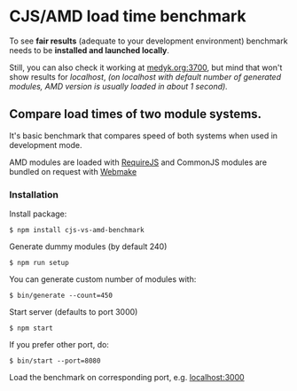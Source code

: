 # CJS/AMD load time benchmark

To see **fair results** (adequate to your development environment) benchmark needs to be **installed and launched locally**.

Still, you can also check it working at [medyk.org:3700](http://medyk.org:3700/), but mind that won't show results for _localhost_, _(on localhost with default number of generated modules, AMD version is usually loaded in about 1 second)._

## Compare load times of two module systems.

It's basic benchmark that compares speed of both systems when used in development mode.

AMD modules are loaded with [RequireJS](http://requirejs.org/) and CommonJS modules are bundled on request with [Webmake](https://github.com/medikoo/modules-webmake#modules-webmake)

### Installation

Install package:

    $ npm install cjs-vs-amd-benchmark

Generate dummy modules (by default 240)

    $ npm run setup

You can generate custom number of modules with:

    $ bin/generate --count=450

Start server (defaults to port 3000)

    $ npm start

If you prefer other port, do:

    $ bin/start --port=8080

Load the benchmark on corresponding port, e.g. [localhost:3000](http://localhost:3000)
